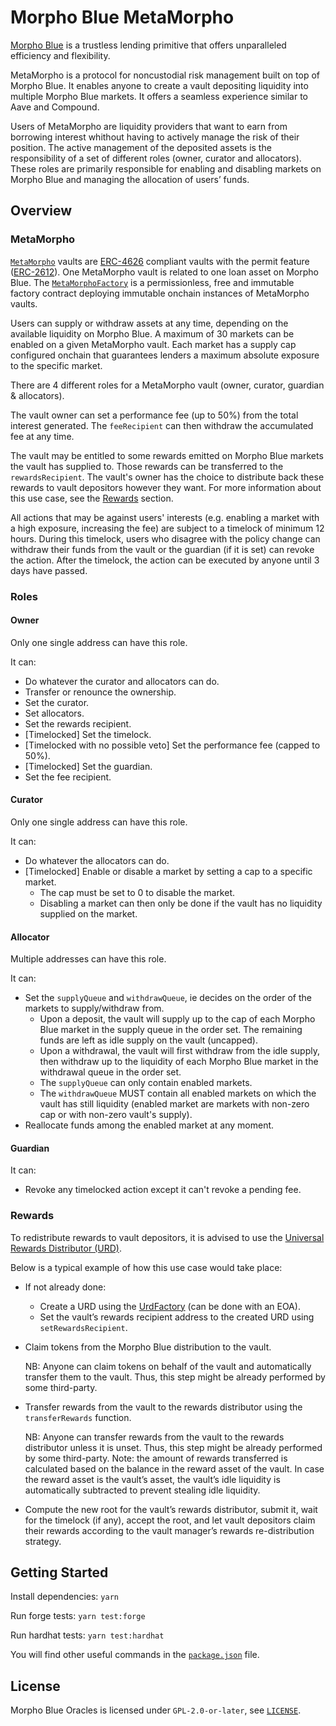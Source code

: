 # Morpho Blue MetaMorpho

[Morpho Blue](https://github.com/morpho-org/morpho-blue) is a trustless lending primitive that offers unparalleled efficiency and flexibility.

MetaMorpho is a protocol for noncustodial risk management built on top of Morpho Blue.
It enables anyone to create a vault depositing liquidity into multiple Morpho Blue markets.
It offers a seamless experience similar to Aave and Compound.

Users of MetaMorpho are liquidity providers that want to earn from borrowing interest whithout having to actively manage the risk of their position.
The active management of the deposited assets is the responsibility of a set of different roles (owner, curator and allocators).
These roles are primarily responsible for enabling and disabling markets on Morpho Blue and managing the allocation of users’ funds.

## Overview

### MetaMorpho

[`MetaMorpho`](./src/MetaMorpho.sol) vaults are [ERC-4626](https://eips.ethereum.org/EIPS/eip-4626) compliant vaults with the permit feature ([ERC-2612](https://eips.ethereum.org/EIPS/eip-2612)).
One MetaMorpho vault is related to one loan asset on Morpho Blue.
The [`MetaMorphoFactory`](./src/MetaMorphoFactory.sol) is a permissionless, free and immutable factory contract deploying immutable onchain instances of MetaMorpho vaults.

Users can supply or withdraw assets at any time, depending on the available liquidity on Morpho Blue.
A maximum of 30 markets can be enabled on a given MetaMorpho vault.
Each market has a supply cap configured onchain that guarantees lenders a maximum absolute exposure to the specific market.

There are 4 different roles for a MetaMorpho vault (owner, curator, guardian & allocators).

The vault owner can set a performance fee (up to 50%) from the total interest generated.
The `feeRecipient` can then withdraw the accumulated fee at any time.

The vault may be entitled to some rewards emitted on Morpho Blue markets the vault has supplied to.
Those rewards can be transferred to the `rewardsRecipient`.
The vault's owner has the choice to distribute back these rewards to vault depositors however they want.
For more information about this use case, see the [Rewards](#rewards) section.

All actions that may be against users' interests (e.g. enabling a market with a high exposure, increasing the fee) are subject to a timelock of minimum 12 hours.
During this timelock, users who disagree with the policy change can withdraw their funds from the vault or the guardian (if it is set) can revoke the action.
After the timelock, the action can be executed by anyone until 3 days have passed.

### Roles

#### Owner

Only one single address can have this role.

It can:
- Do whatever the curator and allocators can do.
- Transfer or renounce the ownership.
- Set the curator.
- Set allocators.
- Set the rewards recipient.
- [Timelocked] Set the timelock.
- [Timelocked with no possible veto] Set the performance fee (capped to 50%).
- [Timelocked] Set the guardian.
- Set the fee recipient.

#### Curator

Only one single address can have this role.

It can:
- Do whatever the allocators can do.
- [Timelocked] Enable or disable a market by setting a cap to a specific market.
    - The cap must be set to 0 to disable the market.
	- Disabling a market can then only be done if the vault has no liquidity supplied on the market.

#### Allocator

Multiple addresses can have this role.

It can:
- Set the `supplyQueue` and `withdrawQueue`, ie decides on the order of the markets to supply/withdraw from.
    - Upon a deposit, the vault will supply up to the cap of each Morpho Blue market in the supply queue in the order set. The remaining funds are left as idle supply on the vault (uncapped).
	- Upon a withdrawal, the vault will first withdraw from the idle supply, then withdraw up to the liquidity of each Morpho Blue market in the withdrawal queue in the order set.
	- The `supplyQueue` can only contain enabled markets.
	- The `withdrawQueue` MUST contain all enabled markets on which the vault has still liquidity (enabled market are markets with non-zero cap or with non-zero vault's supply).
- Reallocate funds among the enabled market at any moment.

#### Guardian

It can:
- Revoke any timelocked action except it can't revoke a pending fee.

### Rewards

To redistribute rewards to vault depositors, it is advised to use the [Universal Rewards Distributor (URD)](https://github.com/morpho-org/universal-rewards-distributor).

Below is a typical example of how this use case would take place:

- If not already done:
    - Create a URD using the [UrdFactory](https://github.com/morpho-org/universal-rewards-distributor/blob/main/src/UrdFactory.sol) (can be done with an EOA).
    - Set the vault’s rewards recipient address to the created URD using `setRewardsRecipient`.

- Claim tokens from the Morpho Blue distribution to the vault.

	NB: Anyone can claim tokens on behalf of the vault and automatically transfer them to the vault.
	Thus, this step might be already performed by some third-party.

- Transfer rewards from the vault to the rewards distributor using the `transferRewards` function.

	NB: Anyone can transfer rewards from the vault to the rewards distributor unless it is unset. Thus, this step might be already performed by some third-party.
    Note: the amount of rewards transferred is calculated based on the balance in the reward asset of the vault. In case the reward asset is the vault’s asset, the vault’s idle liquidity is automatically subtracted to prevent stealing idle liquidity.

- Compute the new root for the vault’s rewards distributor, submit it, wait for the timelock (if any), accept the root, and let vault depositors claim their rewards according to the vault manager’s rewards re-distribution strategy.

## Getting Started

Install dependencies: `yarn`

Run forge tests: `yarn test:forge`

Run hardhat tests: `yarn test:hardhat`

You will find other useful commands in the [`package.json`](./package.json) file.

## License

Morpho Blue Oracles is licensed under `GPL-2.0-or-later`, see [`LICENSE`](./LICENSE).
